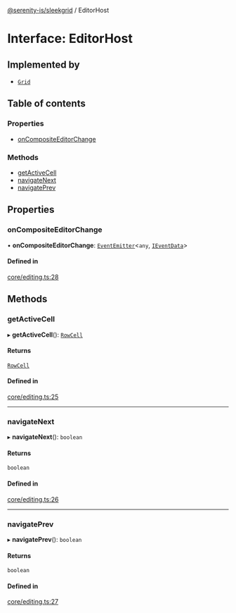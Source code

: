 [@serenity-is/sleekgrid](../README.md) / EditorHost

# Interface: EditorHost

## Implemented by

- [`Grid`](../classes/Grid.md)

## Table of contents

### Properties

- [onCompositeEditorChange](EditorHost.md#oncompositeeditorchange)

### Methods

- [getActiveCell](EditorHost.md#getactivecell)
- [navigateNext](EditorHost.md#navigatenext)
- [navigatePrev](EditorHost.md#navigateprev)

## Properties

### onCompositeEditorChange

• **onCompositeEditorChange**: [`EventEmitter`](../classes/EventEmitter.md)<`any`, [`IEventData`](IEventData.md)\>

#### Defined in

[core/editing.ts:28](https://github.com/serenity-is/sleekgrid/blob/master/src/core/editing.ts#line&#x3D;28)

## Methods

### getActiveCell

▸ **getActiveCell**(): [`RowCell`](RowCell.md)

#### Returns

[`RowCell`](RowCell.md)

#### Defined in

[core/editing.ts:25](https://github.com/serenity-is/sleekgrid/blob/master/src/core/editing.ts#line&#x3D;25)

___

### navigateNext

▸ **navigateNext**(): `boolean`

#### Returns

`boolean`

#### Defined in

[core/editing.ts:26](https://github.com/serenity-is/sleekgrid/blob/master/src/core/editing.ts#line&#x3D;26)

___

### navigatePrev

▸ **navigatePrev**(): `boolean`

#### Returns

`boolean`

#### Defined in

[core/editing.ts:27](https://github.com/serenity-is/sleekgrid/blob/master/src/core/editing.ts#line&#x3D;27)
